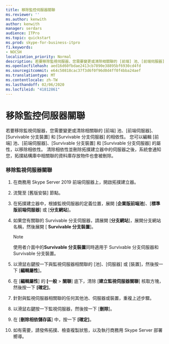 ```yaml
---
title: 移除監控伺服器關聯
ms.reviewer: ''
ms.author: kenwith
author: kenwith
manager: serdars
audience: ITPro
ms.topic: quickstart
ms.prod: skype-for-business-itpro
f1.keywords:
- NOCSH
localization_priority: Normal
description: 若要移除監視伺服器，您需要變更或清除相關聯的 [前端] 池、[前端伺服器]、[Survivable 分支裝置] 和 [Survivable 分支伺服器] 的相依性。 您可以編輯 [前端] 池、[前端伺服器]、[Survivable 分支裝置] 和 [Survivable 分支伺服器] 的屬性，以移除相依性。 清除相依性並刪除拓撲建立器中的伺服器之後，系統會通知您，拓撲結構庫中相關聯的資料庫存放物件也會被刪除。
ms.openlocfilehash: aed16d60fbdae2413cb7890e38895bf6930cd4fd
ms.sourcegitcommit: e64c50818cac37f3d6f0f96d0d4ff0f4bba24aef
ms.translationtype: MT
ms.contentlocale: zh-TW
ms.lasthandoff: 02/06/2020
ms.locfileid: "41812861"
---
```

# <a name="remove-the-monitoring-server-association"></a>移除監控伺服器關聯

若要移除監視伺服器，您需要變更或清除相關聯的 [前端] 池、[前端伺服器]、[Survivable 分支裝置] 和 [Survivable 分支伺服器] 的相依性。 您可以編輯 [前端] 池、[前端伺服器]、[Survivable 分支裝置] 和 [Survivable 分支伺服器] 的屬性，以移除相依性。 清除相依性並刪除拓撲建立器中的伺服器之後，系統會通知您，拓撲結構庫中相關聯的資料庫存放物件也會被刪除。
  
### <a name="to-remove-the-monitoring-server-association"></a>移除監視伺服器關聯

1. 在商務用 Skype Server 2019 前端伺服器上，開啟拓撲建立器。
    
2. 流覽至 [舊版安裝] 節點。
    
3. 在拓撲建立器中，根據監視伺服器的定義位置，展開 [**企業版前端池**]、[**標準版前端伺服器**] 或 [**分支網站**]。
    
4. 如果您有關聯的 Survivable 分支伺服器，請展開 [**分支網站**]，展開分支網站名稱，然後展開 [ **Survivable 分支裝置**]。
    
    > [!NOTE]
    > 使用者介面中的**Survivable 分支裝置**同時適用于 Survivable 分支伺服器和 Survivable 分支裝置。 
  
5. 以滑鼠右鍵按一下與監視伺服器相關聯的 [池]、[伺服器] 或 [裝置]，然後按一下 [**編輯屬性**]。
    
6. 在 [**編輯屬性**] 的 **[一般** > **關聯**] 底下，清除 [**建立監視伺服器關聯**] 核取方塊，然後按一下 **[確定]**。
    
7. 針對與監視伺服器相關聯的任何其他池、伺服器或裝置，重複上述步驟。
    
8. 以滑鼠右鍵按一下監視伺服器，然後按一下 [**刪除**]。 
    
9. 在 [**刪除相依儲存區**] 中，按一下 **[確定]**。
    
10. 如有需要，請發佈拓撲、檢查複製狀態，以及執行商務用 Skype Server 部署嚮導。 
    

